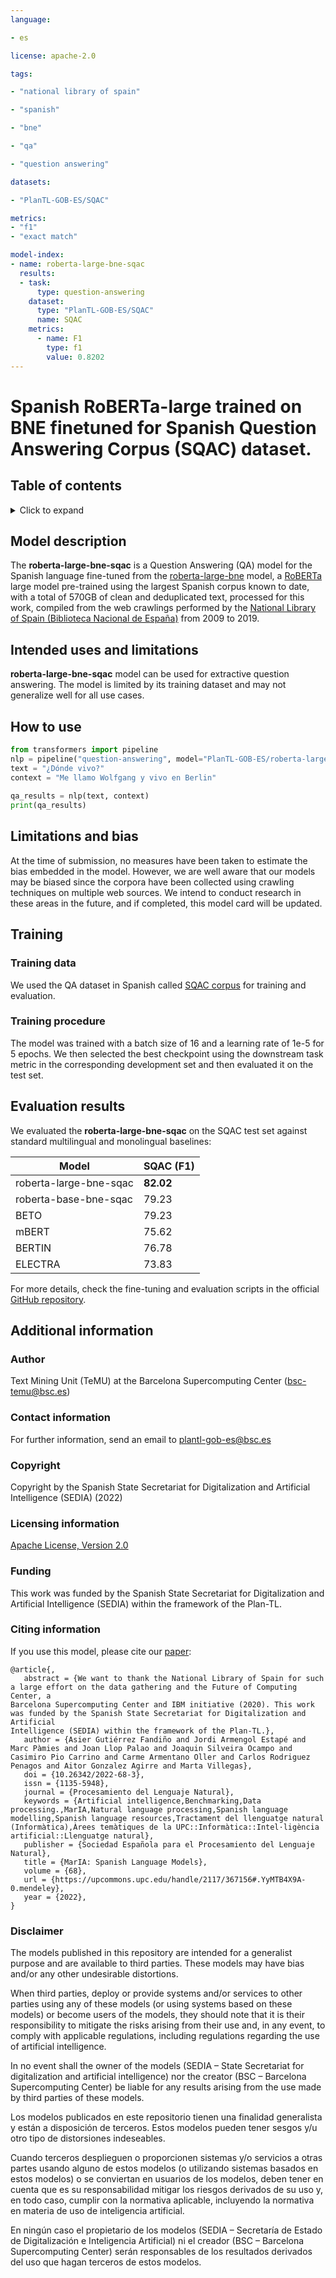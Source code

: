 ```yaml
---
language:

- es

license: apache-2.0

tags:

- "national library of spain"

- "spanish"

- "bne"

- "qa"

- "question answering"

datasets:

- "PlanTL-GOB-ES/SQAC"  

metrics:
- "f1"
- "exact match"

model-index:
- name: roberta-large-bne-sqac
  results:
  - task: 
      type: question-answering
    dataset:
      type: "PlanTL-GOB-ES/SQAC" 
      name: SQAC
    metrics:
      - name: F1
        type: f1
        value: 0.8202
---
```


# Spanish RoBERTa-large trained on BNE finetuned for Spanish Question Answering Corpus (SQAC) dataset.

## Table of contents
<details>
<summary>Click to expand</summary>

- [Model description](#model-description)
- [Intended uses and limitations](#intended-use)
- [How to use](#how-to-use)
- [Limitations and bias](#limitations-and-bias)
- [Training](#training)
- [Training](#training)
  - [Training data](#training-data)
  - [Training procedure](#training-procedure)
- [Evaluation](#evaluation)
- [Evaluation](#evaluation)
   - [Variable and metrics](#variable-and-metrics)
   - [Evaluation results](#evaluation-results)
- [Additional information](#additional-information)
  - [Author](#author)
  - [Contact information](#contact-information)
  - [Copyright](#copyright)
  - [Licensing information](#licensing-information)
  - [Funding](#funding)
  - [Citing information](#citing-information)
  - [Disclaimer](#disclaimer)
  
</details>

## Model description
The **roberta-large-bne-sqac** is a Question Answering (QA) model for the Spanish language fine-tuned from the [roberta-large-bne](https://huggingface.co/PlanTL-GOB-ES/roberta-large-bne) model, a [RoBERTa](https://arxiv.org/abs/1907.11692) large model pre-trained using the largest Spanish corpus known to date, with a total of 570GB of clean and deduplicated text, processed for this work, compiled from the web crawlings performed by the [National Library of Spain (Biblioteca Nacional de España)](http://www.bne.es/en/Inicio/index.html) from 2009 to 2019.

## Intended uses and limitations

**roberta-large-bne-sqac** model can be used for extractive question answering. The model is limited by its training dataset and may not generalize well for all use cases.

## How to use

```python
from transformers import pipeline
nlp = pipeline("question-answering", model="PlanTL-GOB-ES/roberta-large-bne-sqac")
text = "¿Dónde vivo?"
context = "Me llamo Wolfgang y vivo en Berlin"
  
qa_results = nlp(text, context)
print(qa_results)
```

## Limitations and bias
At the time of submission, no measures have been taken to estimate the bias embedded in the model. However, we are well aware that our models may be biased since the corpora have been collected using crawling techniques on multiple web sources. We intend to conduct research in these areas in the future, and if completed, this model card will be updated.

## Training

### Training data
We used the QA dataset in Spanish called [SQAC corpus](https://huggingface.co/datasets/PlanTL-GOB-ES/SQAC) for training and evaluation.

### Training procedure
The model was trained with a batch size of 16 and a learning rate of 1e-5 for 5 epochs. We then selected the best checkpoint using the downstream task metric in the corresponding development set and then evaluated it on the test set.

## Evaluation results
We evaluated the **roberta-large-bne-sqac** on the SQAC test set against standard multilingual and monolingual baselines:


| Model        | SQAC (F1) | 
| ------------|:----|
| roberta-large-bne-sqac | **82.02** |
| roberta-base-bne-sqac | 79.23|
| BETO       | 79.23 |
| mBERT       | 75.62 |
| BERTIN | 76.78 |
| ELECTRA | 73.83 |

For more details, check the fine-tuning and evaluation scripts in the official [GitHub repository](https://github.com/PlanTL-GOB-ES/lm-spanish).

## Additional information

### Author
Text Mining Unit (TeMU) at the Barcelona Supercomputing Center (bsc-temu@bsc.es)

### Contact information
For further information, send an email to <plantl-gob-es@bsc.es>

### Copyright
Copyright by the Spanish State Secretariat for Digitalization and Artificial Intelligence (SEDIA) (2022)

### Licensing information
[Apache License, Version 2.0](https://www.apache.org/licenses/LICENSE-2.0)

### Funding
This work was funded by the Spanish State Secretariat for Digitalization and Artificial Intelligence (SEDIA) within the framework of the Plan-TL.

### Citing information

If you use this model, please cite our [paper](http://journal.sepln.org/sepln/ojs/ojs/index.php/pln/article/view/6405):
```
@article{,
   abstract = {We want to thank the National Library of Spain for such a large effort on the data gathering and the Future of Computing Center, a
Barcelona Supercomputing Center and IBM initiative (2020). This work was funded by the Spanish State Secretariat for Digitalization and Artificial
Intelligence (SEDIA) within the framework of the Plan-TL.},
   author = {Asier Gutiérrez Fandiño and Jordi Armengol Estapé and Marc Pàmies and Joan Llop Palao and Joaquin Silveira Ocampo and Casimiro Pio Carrino and Carme Armentano Oller and Carlos Rodriguez Penagos and Aitor Gonzalez Agirre and Marta Villegas},
   doi = {10.26342/2022-68-3},
   issn = {1135-5948},
   journal = {Procesamiento del Lenguaje Natural},
   keywords = {Artificial intelligence,Benchmarking,Data processing.,MarIA,Natural language processing,Spanish language modelling,Spanish language resources,Tractament del llenguatge natural (Informàtica),Àrees temàtiques de la UPC::Informàtica::Intel·ligència artificial::Llenguatge natural},
   publisher = {Sociedad Española para el Procesamiento del Lenguaje Natural},
   title = {MarIA: Spanish Language Models},
   volume = {68},
   url = {https://upcommons.upc.edu/handle/2117/367156#.YyMTB4X9A-0.mendeley},
   year = {2022},
}

```

### Disclaimer

The models published in this repository are intended for a generalist purpose and are available to third parties. These models may have bias and/or any other undesirable distortions.

When third  parties, deploy or provide systems and/or services to other parties using any of these models (or using systems based on these models) or become users of the models, they should note that it is their responsibility to mitigate the risks arising from their use and, in any event, to comply with applicable regulations, including regulations regarding the use of artificial intelligence.

In no event shall the owner of the models (SEDIA – State Secretariat for digitalization and artificial intelligence) nor the creator (BSC – Barcelona Supercomputing Center) be liable for any results arising from the use made by third parties of these models.


Los modelos publicados en este repositorio tienen una finalidad generalista y están a disposición de terceros. Estos modelos pueden tener sesgos y/u otro tipo de distorsiones indeseables.

Cuando terceros desplieguen o proporcionen sistemas y/o servicios a otras partes usando alguno de estos modelos (o utilizando sistemas basados en estos modelos) o se conviertan en usuarios de los modelos, deben tener en cuenta que es su responsabilidad mitigar los riesgos derivados de su uso y, en todo caso, cumplir con la normativa aplicable, incluyendo la normativa en materia de uso de inteligencia artificial.

En ningún caso el propietario de los modelos (SEDIA – Secretaría de Estado de Digitalización e Inteligencia Artificial) ni el creador (BSC – Barcelona Supercomputing Center) serán responsables de los resultados derivados del uso que hagan terceros de estos modelos.